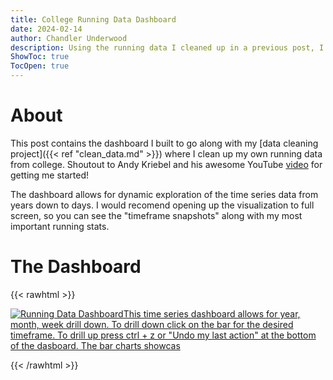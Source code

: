 ```yaml
---
title: College Running Data Dashboard
date: 2024-02-14
author: Chandler Underwood
description: Using the running data I cleaned up in a previous post, I create a Tableau dashboard that allows for dynamic granularity changes from the year down to day level.
ShowToc: true
TocOpen: true
---
```


# About
This post contains the dashboard I built to go along with my [data cleaning project]({{< ref "clean_data.md" >}}) where I clean up my own running data from college. Shoutout to Andy Kriebel and his awesome YouTube [video](https://www.youtube.com/watch?v=EZMLjMaZYSs&t=308s) for getting me started! 

The dashboard allows for dynamic exploration of the time series data from years down to days. I would recomend opening up the visualization to full screen, so you can see the "timeframe snapshots" along with my most important running stats.


# The Dashboard
{{< rawhtml >}}
<!DOCTYPE html>
<html>
<head>
<div class='tableauPlaceholder' id='viz1709151872311' style='position: relative'><noscript><a href='#'><img alt='Running Data DashboardThis time series dashboard allows for year, month, week  drill down. To drill down click on the bar for the desired timeframe. To drill up press ctrl + z or &quot;Undo my last action&quot; at the bottom of the dasboard. The bar charts showcas ' src='https:&#47;&#47;public.tableau.com&#47;static&#47;images&#47;Ru&#47;RunningDataDashboard_17065579590940&#47;Dashboard1&#47;1_rss.png' style='border: none' /></a></noscript><object class='tableauViz'  style='display:none;'><param name='host_url' value='https%3A%2F%2Fpublic.tableau.com%2F' /> <param name='embed_code_version' value='3' /> <param name='site_root' value='' /><param name='name' value='RunningDataDashboard_17065579590940&#47;Dashboard1' /><param name='tabs' value='no' /><param name='toolbar' value='yes' /><param name='static_image' value='https:&#47;&#47;public.tableau.com&#47;static&#47;images&#47;Ru&#47;RunningDataDashboard_17065579590940&#47;Dashboard1&#47;1.png' /> <param name='animate_transition' value='yes' /><param name='display_static_image' value='yes' /><param name='display_spinner' value='yes' /><param name='display_overlay' value='yes' /><param name='display_count' value='yes' /><param name='language' value='en-US' /><param name='filter' value='publish=yes' /></object></div>                <script type='text/javascript'>                    var divElement = document.getElementById('viz1709151872311');                    var vizElement = divElement.getElementsByTagName('object')[0];                    if ( divElement.offsetWidth > 800 ) { vizElement.style.width='100%';vizElement.style.height=(divElement.offsetWidth*0.75)+'px';} else if ( divElement.offsetWidth > 500 ) { vizElement.style.width='100%';vizElement.style.height=(divElement.offsetWidth*0.75)+'px';} else { vizElement.style.width='100%';vizElement.style.height='2427px';}                     var scriptElement = document.createElement('script');                    scriptElement.src = 'https://public.tableau.com/javascripts/api/viz_v1.js';                    vizElement.parentNode.insertBefore(scriptElement, vizElement);                </script>
</body>
</html>

{{< /rawhtml >}}